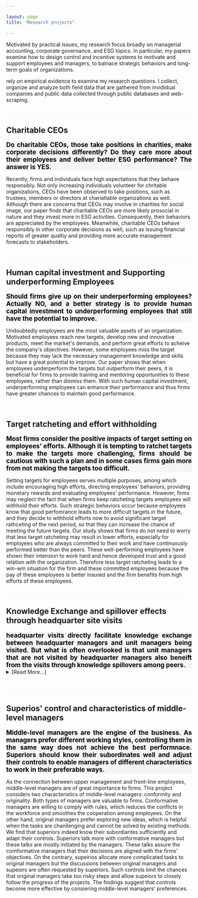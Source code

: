 ```yaml
---

layout: page
title: "Research projects"

---
```



Motivated by practical issues, my research focus broadly on managerial accounting, corporate governance, and ESG topics. In particular, my papers examine how to design control and incentive systems to motivate and support employees and managers, to balnace strategic behaviors and long-term goals of organizations.

 rely on empirical evidence to examine my research questions. I collect, organize and analyze both field data that are gathered from invididual companies and public data collected through public databases and web-scraping. 
<br>
<br>
<hr style="background-color: whitesmoke">

## Charitable CEOs
<div style="background-color: whitesmoke; color: black; font-size: 17px; text-align: justify">  <b>Do charitable CEOs, those take positions in charities, make corporate decisions differently? Do they care more about their employees and deliver better ESG performance? The answer is YES. </b> 
</div>

Recently, firms and individuals face high expectations that they behave responsibly. Not only increasing individuals volunteer for chritable organizations, CEOs have been observed to take positions, such as trustees, members or directors at chariatlable organizations as well. Although there are concerns that CEOs may involve in charities for social image, our paper finds that charitable CEOs are more likely prosocial in nature and they invest more in ESG activities. Consequently, their behaviors are appreciated by the employees. Meanwhile, charitable CEOs behave responsibly in other corporate decisions as well, such as issuing financial reports of greater qualtiy and providing more accurate management forecasts to stakeholders.
<br>
<br>
<hr style="background-color: whitesmoke">

## Human capital investment and Supporting underperforming Employees
 <div style="background-color: whitesmoke; color: black; font-size: 17px; text-align: justify"> <b> Should firms give up on their underperforming employees? Actually NO, and a better strategy is to provide human capital investment to underperforming employees that still have the potential to improve. </b>
 </div>

Undoubtedly employees are the most valuable assets of an organization. Motivated employees reach new targets, develop new and innovative products, meet the market's demands, and perform great efforts to acheive the company's objectives. However, some employees miss the target because they may lack the necessary management knowledge and skills but have a great potential to improve. Our paper shows that when employees underperform the targets but outperform their peers, it is beneficial for firms to provide training and mentoring opportunities to these employees, rather than dismiss them. With such human capital investment, underperforming employees can enhance their performance and thus firms have greater chances to maintain good performance. 
<br>
<br>
<hr style="background-color: whitesmoke">

## Target ratcheting and effort withholding
 <div style="background-color: whitesmoke; color: black; font-size: 17px; text-align: justify"> <b> Most firms consider the positive impacts of target setting on employees' efforts. Although it is tempting to ratchet targets to make the targets more challenging, firms should be cautious with such a plan and in some cases firms gain more from not making the targets too difficult. </b>
 </div>

Setting targets for employees serves multiple purposes, among which include encouraging high efforts, directing employees' behaviors, providing monetary rewards and evaluating employees' performance. However, firms may neglect the fact that when firms keep ratcheting targets employees will withhold their efforts. Such strategic behaviors occur because employees know that good perfomrance leads to more difficult targets in the future, and they decide to withhold efforts now to avoid significant target rathceting of the next period, so that they can increase the chance of meeting the future targets. Our study shows that firms do not need to worry that less target ratcheting may result in lower efforts, especially for employees who are always committed to their work and have continuously performed better than the peers. These well-performing employees have shown their intension to work hard and hence developed trust and a good relation with the organization. Therefore less target ratcheting leads to a win-win situation for the firm and these committed employees because the pay of these employees is better insured and the firm benefits from high efforts of these employees. 
<br>
<br>
<hr style="background-color: whitesmoke">

## Knowledge Exchange and spillover effects through headquarter site visits
 <div style="background-color: whitesmoke; color: black; font-size: 17px; text-align: justify"> <b> headquarter visits directly facilitate knowledge exchange between headquarter managers and unit managers being visited. But what is often overlooked is that unit managers that are not visited by headquarter managers also beneift from the visits through knowledge spillovers among peers.</b>
 </div>




<details>
    <summary>[Read More...]</summary>
    <p>Headquarters' visits at local units are common practices implemented by organizations to facilitate knowledge transfer. Headquarter managers can share their knowldge and help local managers via face-to-face communications and on-site training. This paper finds that, With improved management practices, local managers who are visited by headquarter managers indeed enhance performance after the site visits. Another interesting finding of the paper is that local managers that are not visited by headquarter managers but are located close to those who are visited by headquarter managers can also improve performance after the visits. These managers are able to achieve better performance even without site visits is because they can learn from their peers' improved practices. Overall, site visits do not only benefit local managers via direct knowledge exchange between headquarter managers and unit managers, they also indirectly help local managers who are not visited via knowledge spillover among local managers.  
    </p>
</details>
<br>
<br>
<hr style="background-color: whitesmoke">

## Superios' control and characteristics of middle-level managers
 <div style="background-color: whitesmoke; color: black; font-size: 17px; text-align: justify"> <b> Middle-level managers are the engine of the business. As managers prefer different working styles, controlling them in the same way does not achieve the best performnace. Superiors should know their subordinates well and adjust their controls to enable managers of different characteristics to work in their preferable ways.
 </b>
 </div>

As the connection between upper management and front-line employees, middle-level managers are of great importance to firms. This project considers two characteristics of middle-level managers: conformity and originality. Both types of managers are valuable to firms. Conformative managers are willing to comply with rules, which reduces the conflicts in the workforce and smoothes the cooperation among employees. On the other hand, original managers prefer exploring new ideas, which is helpful when the tasks are chanllenging and cannot be solved by existing methods. We find that superiors indeed know their subordiantes sufficiently and adapt their controls. Superiors talk more with conformative managers but these talks are mostly initiated by the managers. These talks assure the comformative managers that their decisions are aligned with the firms' objectives. On the contrary, supeirios allocate more complicated tasks to original managers but the discussions between original managers and supeiors are often requested by superiors. Such controls limit the chances that original managers take too risky steps and allow supeiors to closely follow the progress of the projects. The findings suggest that controls become more effective by consiering middle-level managers' preferences.
<br>
<br>